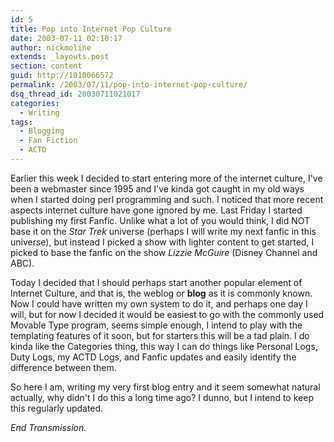 ```yaml
---
id: 5
title: Pop into Internet Pop Culture
date: 2003-07-11 02:10:17
author: nickmoline
extends: _layouts.post
section: content
guid: http://1010066572
permalink: /2003/07/11/pop-into-internet-pop-culture/
dsq_thread_id: 20030711021017
categories:
  - Writing
tags:
  - Blogging
  - Fan Fiction
  - ACTD
---
```

Earlier this week I decided to start entering more of the internet culture, I've been a webmaster since 1995 and I've kinda got caught in my old ways when I started doing perl programming and such. I noticed that more recent aspects internet culture have gone ignored by me. Last Friday I started publishing my first Fanfic. Unlike what a lot of you would think, I did NOT base it on the _Star Trek_ universe (perhaps I will write my next fanfic in this universe), but instead I picked a show with lighter content to get started, I picked to base the fanfic on the show _Lizzie McGuire_ (Disney Channel and ABC).

<!--more-->

Today I decided that I should perhaps start another popular element of Internet Culture, and that is, the weblog or **blog** as it is commonly known. Now I could have written my own system to do it, and perhaps one day I will, but for now I decided it would be easiest to go with the commonly used Movable Type program, seems simple enough, I intend to play with the templating features of it soon, but for starters this will be a tad plain. I do kinda like the Categories thing, this way I can do things like Personal Logs, Duty Logs, my ACTD Logs, and Fanfic updates and easily identify the difference between them.

So here I am, writing my very first blog entry and it seem somewhat natural actually, why didn't I do this a long time ago? I dunno, but I intend to keep this regularly updated.

_End Transmission._
